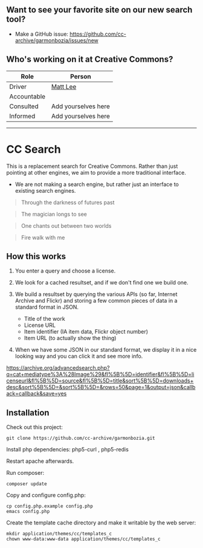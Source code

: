 ## Want to see your favorite site on our new search tool?

* Make a GitHub issue: https://github.com/cc-archive/garmonbozia/issues/new

## Who's working on it at Creative Commons?

| Role  | Person |
| ------------- | ------------- |
| Driver  | [Matt Lee](https://github.com/mattl)  |
| Accountable  |  |
| Consulted | Add yourselves here |
| Informed | Add yourselves here |

---

# CC Search

This is a replacement search for Creative Commons. Rather than just pointing at other engines, we aim to provide a more traditional interface.

* We are not making a search engine, but rather just an interface to existing search engines. 

>Through the darkness of futures past

>The magician longs to see

>One chants out between two worlds

>Fire walk with me

## How this works

1. You enter a query and choose a license.

2. We look for a cached resultset, and if we don't find one we build
   one.

3. We build a resultset by querying the various APIs (so far, Internet
   Archive and Flickr) and storing a few common pieces of data in a
   standard format in JSON.

    * Title of the work
    * License URL
    * Item identifier (IA item data, Flickr object number)
    * Item URL (to actually show the thing)

4. When we have some JSON in our standard format, we display it in a
   nice looking way and you can click it and see more info.

https://archive.org/advancedsearch.php?q=cat+mediatype%3A%28Image%29&fl%5B%5D=identifier&fl%5B%5D=licenseurl&fl%5B%5D=source&fl%5B%5D=title&sort%5B%5D=downloads+desc&sort%5B%5D=&sort%5B%5D=&rows=50&page=1&output=json&callback=callback&save=yes

## Installation

Check out this project:

    git clone https://github.com/cc-archive/garmonbozia.git

Install php dependencies: php5-curl , php5-redis

Restart apache afterwards.

Run composer:

    composer update

Copy and configure config.php:

    cp config.php.example config.php
    emacs config.php

Create the template cache directory and make it writable by the web server:

    mkdir application/themes/cc/templates_c
    chown www-data:www-data application/themes/cc/templates_c
